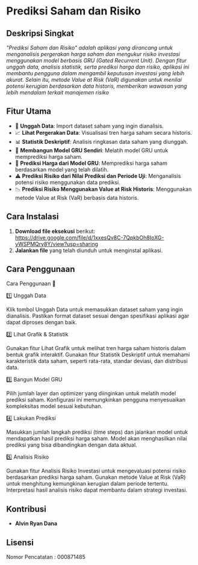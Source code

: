 # Prediksi Saham dan Risiko

## Deskripsi Singkat
*"Prediksi Saham dan Risiko" adalah aplikasi yang dirancang untuk menganalisis pergerakan harga saham dan mengukur risiko investasi menggunakan model berbasis GRU (Gated Recurrent Unit). Dengan fitur unggah data, analisis statistik, serta prediksi harga dan risiko, aplikasi ini membantu pengguna dalam mengambil keputusan investasi yang lebih akurat. Selain itu, metode Value at Risk (VaR) digunakan untuk menilai potensi kerugian berdasarkan data historis, memberikan wawasan yang lebih mendalam terkait manajemen risiko*

## Fitur Utama
- 📂 **Unggah Data**: Import dataset saham yang ingin dianalisis.
- 📈 **Lihat Pergerakan Data**: Visualisasi tren harga saham secara historis.
- 📊 **Statistik Deskriptif**: Analisis ringkasan data saham yang diunggah.
- 🤖 **Membangun Model GRU Sendiri**: Melatih model GRU untuk memprediksi harga saham.
- 🔮 **Prediksi Harga dari Model GRU**: Memprediksi harga saham berdasarkan model yang telah dilatih.
- ⚠️ **Prediksi Risiko dari Nilai Prediksi dan Periode Uji**: Menganalisis potensi risiko menggunakan data prediksi.
- 📉 **Prediksi Risiko Menggunakan Value at Risk Historis**: Menggunakan metode Value at Risk (VaR) berbasis data historis.

## Cara Instalasi
1. **Download file eksekusi** berikut: https://drive.google.com/file/d/1xxesQv8C-7QpkbOh8IoXG-yWSPMQry8Y/view?usp=sharing
2. **Jalankan file** yang telah diunduh untuk menginstal aplikasi.

## Cara Penggunaan
Cara Penggunaan 📖

1️⃣ Unggah Data

  Klik tombol Unggah Data untuk memasukkan dataset saham yang ingin dianalisis.
  Pastikan format dataset sesuai dengan spesifikasi aplikasi agar dapat diproses dengan baik.

2️⃣ Lihat Grafik & Statistik

  Gunakan fitur Lihat Grafik untuk melihat tren harga saham historis dalam bentuk grafik interaktif.
  Gunakan fitur Statistik Deskriptif untuk memahami karakteristik data saham, seperti rata-rata, standar deviasi, dan distribusi data.

3️⃣ Bangun Model GRU

  Pilih jumlah layer dan optimizer yang diinginkan untuk melatih model prediksi saham.
  Konfigurasi ini memungkinkan pengguna menyesuaikan kompleksitas model sesuai kebutuhan.

4️⃣ Lakukan Prediksi

  Masukkan jumlah langkah prediksi (time steps) dan jalankan model untuk mendapatkan hasil prediksi harga saham.
  Model akan menghasilkan nilai prediksi yang bisa dibandingkan dengan data aktual.

5️⃣ Analisis Risiko

  Gunakan fitur Analisis Risiko Investasi untuk mengevaluasi potensi risiko berdasarkan prediksi harga saham.
  Gunakan metode Value at Risk (VaR) untuk menghitung kemungkinan kerugian dalam periode tertentu.
  Interpretasi hasil analisis risiko dapat membantu dalam strategi investasi.

## Kontribusi
- **Alvin Ryan Dana**

## Lisensi
Nomor Pencatatan : 000871485 

